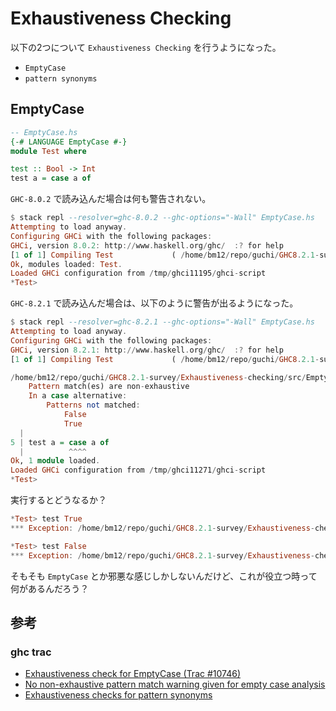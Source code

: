 # Exhaustiveness Checking

以下の2つについて `Exhaustiveness Checking` を行うようになった。
- `EmptyCase`
- `pattern synonyms`

## EmptyCase

```haskell
-- EmptyCase.hs
{-# LANGUAGE EmptyCase #-}
module Test where

test :: Bool -> Int
test a = case a of
```

`GHC-8.0.2` で読み込んだ場合は何も警告されない。

```haskell
$ stack repl --resolver=ghc-8.0.2 --ghc-options="-Wall" EmptyCase.hs
Attempting to load anyway.
Configuring GHCi with the following packages:
GHCi, version 8.0.2: http://www.haskell.org/ghc/  :? for help
[1 of 1] Compiling Test             ( /home/bm12/repo/guchi/GHC8.2.1-survey/Exhaustiveness-checking/src/EmptyCase.hs, interpreted )
Ok, modules loaded: Test.
Loaded GHCi configuration from /tmp/ghci11195/ghci-script
*Test>
```

`GHC-8.2.1` で読み込んだ場合は、以下のように警告が出るようになった。

```haskell
$ stack repl --resolver=ghc-8.2.1 --ghc-options="-Wall" EmptyCase.hs
Attempting to load anyway.
Configuring GHCi with the following packages:
GHCi, version 8.2.1: http://www.haskell.org/ghc/  :? for help
[1 of 1] Compiling Test             ( /home/bm12/repo/guchi/GHC8.2.1-survey/Exhaustiveness-checking/src/EmptyCase.hs, interpreted )

/home/bm12/repo/guchi/GHC8.2.1-survey/Exhaustiveness-checking/src/EmptyCase.hs:5:10: warning: [-Wincomplete-patterns]
    Pattern match(es) are non-exhaustive
    In a case alternative:
        Patterns not matched:
            False
            True
  |
5 | test a = case a of
  |          ^^^^
Ok, 1 module loaded.
Loaded GHCi configuration from /tmp/ghci11271/ghci-script
*Test>
```

実行するとどうなるか？

```haskell
*Test> test True
*** Exception: /home/bm12/repo/guchi/GHC8.2.1-survey/Exhaustiveness-checking/src/EmptyCase.hs:5:10-13: Non-exhaustive patterns in case

*Test> test False
*** Exception: /home/bm12/repo/guchi/GHC8.2.1-survey/Exhaustiveness-checking/src/EmptyCase.hs:5:10-13: Non-exhaustive patterns in case
```

そもそも `EmptyCase` とか邪悪な感じしかしないんだけど、これが役立つ時って何があるんだろう？

## 参考
### ghc trac
- [Exhaustiveness check for EmptyCase (Trac #10746)](https://phabricator.haskell.org/D2105)
- [No non-exhaustive pattern match warning given for empty case analysis](https://ghc.haskell.org/trac/ghc/ticket/10746)
- [Exhaustiveness checks for pattern synonyms](https://ghc.haskell.org/trac/ghc/ticket/8779)
